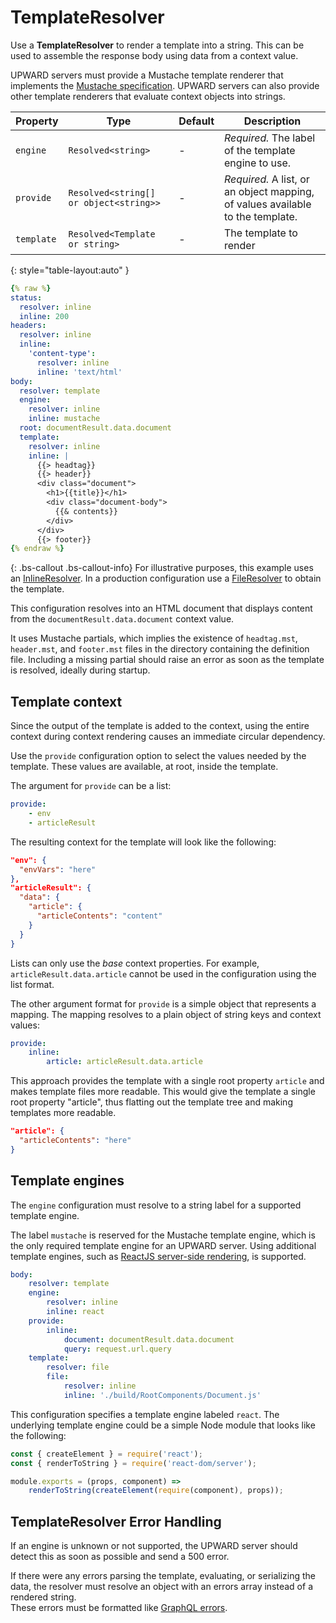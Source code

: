 # TemplateResolver

Use a **TemplateResolver** to render a template into a string.
This can be used to assemble the response body using data from a context value.

UPWARD servers must provide a Mustache template renderer that implements the [Mustache specification][].
UPWARD servers can also provide other template renderers that evaluate context objects into strings.

| Property   | Type                                   | Default | Description                                                                    |
| ---------- | -------------------------------------- | ------- | ------------------------------------------------------------------------------ |
| `engine`   | `Resolved<string>`                     | -       | _Required._ The label of the template engine to use.                           |
| `provide`  | `Resolved<string[] or object<string>>` | -       | _Required._ A list, or an object mapping, of values available to the template. |
| `template` | `Resolved<Template or string>`         | -       | The template to render                                                         |
{: style="table-layout:auto" }

```yml
{% raw %}
status:
  resolver: inline
  inline: 200
headers:
  resolver: inline
  inline:
    'content-type':
      resolver: inline
      inline: 'text/html'
body:
  resolver: template
  engine:
    resolver: inline
    inline: mustache
  root: documentResult.data.document
  template:
    resolver: inline
    inline: |
      {{> headtag}}
      {{> header}}
      <div class="document">
        <h1>{{title}}</h1>
        <div class="document-body">
          {{& contents}}
        </div>
      </div>
      {{> footer}}
{% endraw %}
```

{: .bs-callout .bs-callout-info}
For illustrative purposes, this example uses an [InlineResolver][].
In a production configuration use a [FileResolver][] to obtain the template.

This configuration resolves into an HTML document that displays content from the `documentResult.data.document` context value.

It uses Mustache partials, which implies the existence of `headtag.mst`, `header.mst`, and `footer.mst` files in the directory containing the definition file.
Including a missing partial should raise an error as soon as the template is resolved, ideally during startup.

## Template context

Since the output of the template is added to the context, using the entire context during context rendering causes an immediate circular dependency.

Use the `provide` configuration option to select the values needed by the template.
These values are available, at root, inside the template.

The argument for `provide` can be a list:

```yml
provide:
    - env
    - articleResult
```

The resulting context for the template will look like the following:

```json
"env": {
  "envVars": "here"
},
"articleResult": {
  "data": {
    "article": {
      "articleContents": "content"
    }
  }
}
```

Lists can only use the _base_ context properties.
For example, `articleResult.data.article` cannot be used in the configuration using the list format.

The other argument format for `provide` is a simple object that represents a mapping.
The mapping resolves to a plain object of string keys and context values:

```yml
provide:
    inline:
        article: articleResult.data.article
```

This approach provides the template with a single root property `article` and makes template files more readable.
This would give the template a single root property "article", thus flatting out the template tree and making templates more readable.

```json
"article": {
  "articleContents": "here"
}
```

## Template engines

The `engine` configuration must resolve to a string label for a supported template engine.

The label `mustache` is reserved for the Mustache template engine, which is the only required template engine for an UPWARD server.
Using additional template engines, such as [ReactJS server-side rendering][], is supported.

```yml
body:
    resolver: template
    engine:
        resolver: inline
        inline: react
    provide:
        inline:
            document: documentResult.data.document
            query: request.url.query
    template:
        resolver: file
        file:
            resolver: inline
            inline: './build/RootComponents/Document.js'
```

This configuration specifies a template engine labeled `react`.
The underlying template engine could be a simple Node module that looks like the following:

```js
const { createElement } = require('react');
const { renderToString } = require('react-dom/server');

module.exports = (props, component) =>
    renderToString(createElement(require(component), props));
```

## TemplateResolver Error Handling

If an engine is unknown or not supported, the UPWARD server should detect this as soon as possible and send a 500 error.

If there were any errors parsing the template, evaluating, or serializing the data, the resolver must resolve an object with an errors array instead of a rendered string.  
These errors must be formatted like [GraphQL errors][].

[mustache specification]: https://github.com/mustache/spec
[reactjs server-side rendering]: https://reactjs.org/docs/react-dom-server.html
[graphql errors]: http://facebook.github.io/graphql/June2018/#sec-Errors
[InlineResolver]: inline.md
[FileResolver]: file.md

